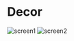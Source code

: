 # Decor
![screen1](https://user-images.githubusercontent.com/89307922/130331164-ae2b7644-a7ab-4ba3-9429-c5d07c106885.PNG)
![screen2](https://user-images.githubusercontent.com/89307922/130331279-279d6f2a-ac2c-4b9b-b18d-4c56303a9844.PNG)
